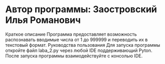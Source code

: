 # Автор программы: Заостровский Илья Романович
Краткое описание
Программа предоставляет возможность распознавать вводимые числа от 1 до 999999 и переводить их в текстовый формат.
Руководства пользования
Для запуска программы откройте файл laba_2.py через любой IDE поддерживающий Pyton. После запуска программы взаимодействуйте с консолью IDE.
